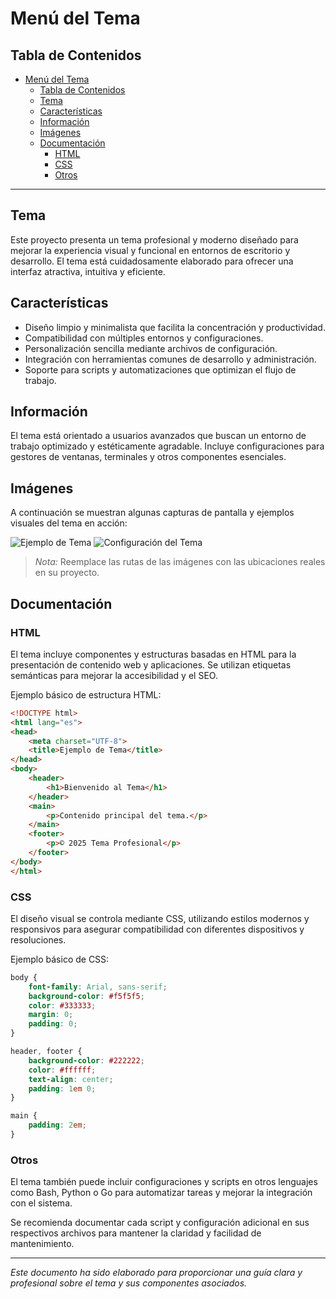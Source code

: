 # Menú del Tema

## Tabla de Contenidos

- [Menú del Tema](#menú-del-tema)
  - [Tabla de Contenidos](#tabla-de-contenidos)
  - [Tema](#tema)
  - [Características](#características)
  - [Información](#información)
  - [Imágenes](#imágenes)
  - [Documentación](#documentación)
    - [HTML](#html)
    - [CSS](#css)
    - [Otros](#otros)

---

## Tema

Este proyecto presenta un tema profesional y moderno diseñado para mejorar la experiencia visual y funcional en entornos de escritorio y desarrollo. El tema está cuidadosamente elaborado para ofrecer una interfaz atractiva, intuitiva y eficiente.

## Características

- Diseño limpio y minimalista que facilita la concentración y productividad.
- Compatibilidad con múltiples entornos y configuraciones.
- Personalización sencilla mediante archivos de configuración.
- Integración con herramientas comunes de desarrollo y administración.
- Soporte para scripts y automatizaciones que optimizan el flujo de trabajo.

## Información

El tema está orientado a usuarios avanzados que buscan un entorno de trabajo optimizado y estéticamente agradable. Incluye configuraciones para gestores de ventanas, terminales y otros componentes esenciales.

## Imágenes

A continuación se muestran algunas capturas de pantalla y ejemplos visuales del tema en acción:

![Ejemplo de Tema](ruta/a/la/imagen1.png)
![Configuración del Tema](ruta/a/la/imagen2.png)

> *Nota:* Reemplace las rutas de las imágenes con las ubicaciones reales en su proyecto.

## Documentación

### HTML

El tema incluye componentes y estructuras basadas en HTML para la presentación de contenido web y aplicaciones. Se utilizan etiquetas semánticas para mejorar la accesibilidad y el SEO.

Ejemplo básico de estructura HTML:

```html
<!DOCTYPE html>
<html lang="es">
<head>
    <meta charset="UTF-8">
    <title>Ejemplo de Tema</title>
</head>
<body>
    <header>
        <h1>Bienvenido al Tema</h1>
    </header>
    <main>
        <p>Contenido principal del tema.</p>
    </main>
    <footer>
        <p>© 2025 Tema Profesional</p>
    </footer>
</body>
</html>
```

### CSS

El diseño visual se controla mediante CSS, utilizando estilos modernos y responsivos para asegurar compatibilidad con diferentes dispositivos y resoluciones.

Ejemplo básico de CSS:

```css
body {
    font-family: Arial, sans-serif;
    background-color: #f5f5f5;
    color: #333333;
    margin: 0;
    padding: 0;
}

header, footer {
    background-color: #222222;
    color: #ffffff;
    text-align: center;
    padding: 1em 0;
}

main {
    padding: 2em;
}
```

### Otros

El tema también puede incluir configuraciones y scripts en otros lenguajes como Bash, Python o Go para automatizar tareas y mejorar la integración con el sistema.

Se recomienda documentar cada script y configuración adicional en sus respectivos archivos para mantener la claridad y facilidad de mantenimiento.

---

*Este documento ha sido elaborado para proporcionar una guía clara y profesional sobre el tema y sus componentes asociados.*
